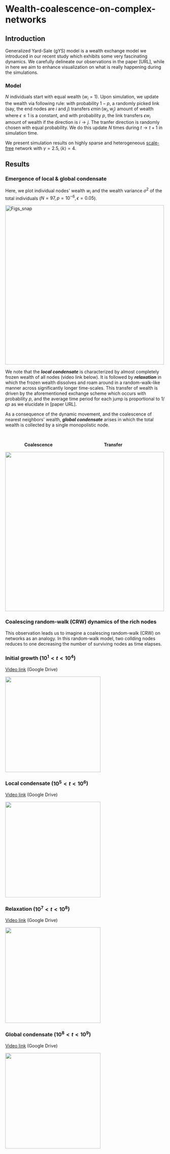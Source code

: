 # Wealth-coalescence-on-complex-networks

## Introduction
Generalized Yard-Sale (gYS) model is a wealth exchange model we introduced in our recent study which exhibits some very fascinating dynamics. We carefully delineate our observations in the paper [URL], while in here we aim to enhance visualization on what is really happening during the simulations. 

### Model
$N$ individuals start with equal wealth ($w_i=1$). Upon simulation, we update the wealth via following rule: with probability $1-p$, a randomly picked link (say, the end nodes are $i$ and $j$) transfers $\epsilon \min(w_i,w_j)$ amount of wealth where $\epsilon \le 1$ is a constant, and with probability $p$, the link transfers $\epsilon w_i$ amount of wealth if the direction is $i \rightarrow j$. The tranfer direction is randomly chosen with equal probability. We do this update $N$ times during $t \rightarrow t+1$ in simulation time. 

We present simulation results on highly sparse and heterogeneous [scale-free](https://en.wikipedia.org/wiki/Scale-free_network) network with $\gamma=2.5, \langle k \rangle=4$.



## Results

### Emergence of local & global condensate
Here, we plot individual nodes' wealth $w_i$ and the wealth variance $\sigma^2$ of the total individuals ($N=97, p=10^{-6}, \epsilon=0.05$). 

<img align="center" width="500" alt="Figs_snap" src="https://user-images.githubusercontent.com/73336039/224218576-c6390ebb-98ba-4a54-9f8e-e28576851008.png">

We note that the ***local condensate*** is characterized by almost completely frozen wealth of all nodes (video link below). It is followed by ***relaxation*** in which the frozen wealth dissolves and roam around in a random-walk-like manner across significantly longer time-scales. This transfer of wealth is driven by the aforementioned exchange scheme which occurs with probability $p$, and the average time period for each jump is proportional to $1/\epsilon p$ as we elucidate in [paper URL].

As a consequence of the dynamic movement, and the coalescence of nearest neighbors' wealth, ***global condensate*** arises in which the total wealth is collected by a single monopolistic node.

<br />
 
&emsp;&emsp;&emsp;&emsp; **Coalescence** &emsp;&emsp;&emsp;&emsp;&emsp;&emsp;&emsp;&emsp;&emsp;&emsp;&emsp; **Transfer**

<img src="https://user-images.githubusercontent.com/73336039/224312265-6fe85e0a-4bee-4f37-bc9b-9cb0f1d98598.gif" width="500" />
  
<br />

### Coalescing random-walk (CRW) dynamics of the rich nodes
This observation leads us to imagine a coalescing random-walk (CRW) on networks as an analogy. In this random-walk model, two collding nodes reduces to one decreasing the number of surviving nodes as time elapses.








### Initial growth ($10^1 < t < 10^4$)

[Video link](https://drive.google.com/file/d/1wDLWEYJveX0tX26qWktbd9tYN1gWEwkS/view?usp=share_link) (Google Drive)

<img src="https://user-images.githubusercontent.com/73336039/223454770-ea451211-e225-4506-82f0-6157ff966b3c.png" width="300" height="300" />


### Local condensate ($10^5 < t < 10^6$)

[Video link](https://drive.google.com/file/d/12hHhMHN0Bl-iAV__TnQnWWO1TFTtF0ef/view?usp=share_link) (Google Drive)

<img src="https://user-images.githubusercontent.com/73336039/223454798-75b65b77-4b13-40ae-becd-531accbec6a6.png" width="300" height="300" />


### Relaxation ($10^7 < t < 10^8$)

[Video link](https://drive.google.com/file/d/1-oZu167EcNQZnJlnaDbg2dm_PZQLSlCU/view?usp=share_link) (Google Drive)

<img src="https://user-images.githubusercontent.com/73336039/223454819-97870ff5-b870-4f05-974c-9acb574ba8d3.png" width="300" height="300" />


### Global condensate ($10^8 < t < 10^9$)

[Video link](https://drive.google.com/file/d/1jkMI_qgEmncgAqNV9xwKzFJ3OhkflxvZ/view?usp=share_link) (Google Drive)

<img src="https://user-images.githubusercontent.com/73336039/223454848-c463f3d9-df5d-45e1-89ec-42cc9c689242.png" width="300" height="300" />
